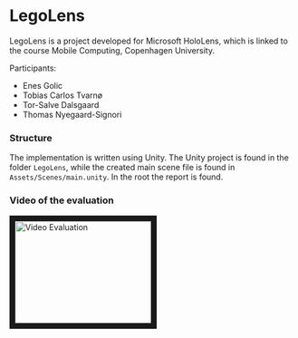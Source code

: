 # LegoLens

LegoLens is a project developed for Microsoft HoloLens, which is linked to the course Mobile Computing, Copenhagen University.

Participants:
  - Enes Golic
  - Tobias Carlos Tvarnø
  - Tor-Salve Dalsgaard
  - Thomas Nyegaard-Signori

### Structure
The implementation is written using Unity. The Unity project is found in the folder `LegoLens`, while the created main scene file is found in `Assets/Scenes/main.unity`.
In the root the report is found. 

### Video of the evaluation
<a href="http://www.youtube.com/watch?feature=player_embedded&v=N3ah_cuZdv0
" target="_blank"><img src="http://img.youtube.com/vi/N3ah_cuZdv0/0.jpg" 
alt="Video Evaluation" width="240" height="180" border="10" /></a>
